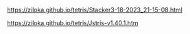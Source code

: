 https://ziloka.github.io/tetris/Stacker3-18-2023_21-15-08.html

https://ziloka.github.io/tetris/Jstris-v1.40.1.htm
